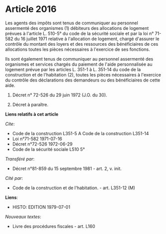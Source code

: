 # Article 2016

Les agents des impôts sont tenus de communiquer au personnel assermenté des organismes (1) débiteurs des allocations de
logement prévues à l'article L. 510-5° du code de la sécurité sociale et par la loi n° 71-582 du 16 juillet 1971 relative à
l'allocation de logement, chargé d'assurer le contrôle du montant des loyers et des ressources des bénéficiaires de ces
allocations toutes les pièces nécessaires à l'exercice de ses fonctions.

Ils sont également tenus de communiquer au personnel assermenté des organismes et services chargés du paiement de l'aide
personnalisée au logement prévue par les articles L. 351-1 à L. 351-14 du code de la construction et de l'habitation (2),
toutes les pièces nécessaires à l'exercice du contrôle des déclarations des demandeurs ou des bénéficiaires de cette aide.

1)  Décret n° 72-526 du 29 juin 1972 (J.O. du 30).

2)  Décret à paraître.

**Liens relatifs à cet article**

_Cite_:

  - Code de la construction L351-5 A Code de la construction L351-14
  - Loi n°71-582 1971-07-16
  - Décret n°72-526 1972-06-29
  - Code de la sécurité sociale L510 5°

_Transféré par_:

  - Décret n°81-859 du 15 septembre 1981 - art. 2, v. init.

_Cité par_:

  - Code de la construction et de l'habitation. - art. L351-12 (M)

**Liens**:

  - HISTO: EDITION 1979-07-01

_Nouveaux textes_:

  - Livre des procédures fiscales - art. L160
